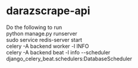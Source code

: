 # darazscrape-api
Do the following to run \
python manage.py runserver \
sudo service redis-server start \
celery -A backend worker -l INFO \
celery -A backend beat -l info --scheduler django_celery_beat.schedulers:DatabaseScheduler
